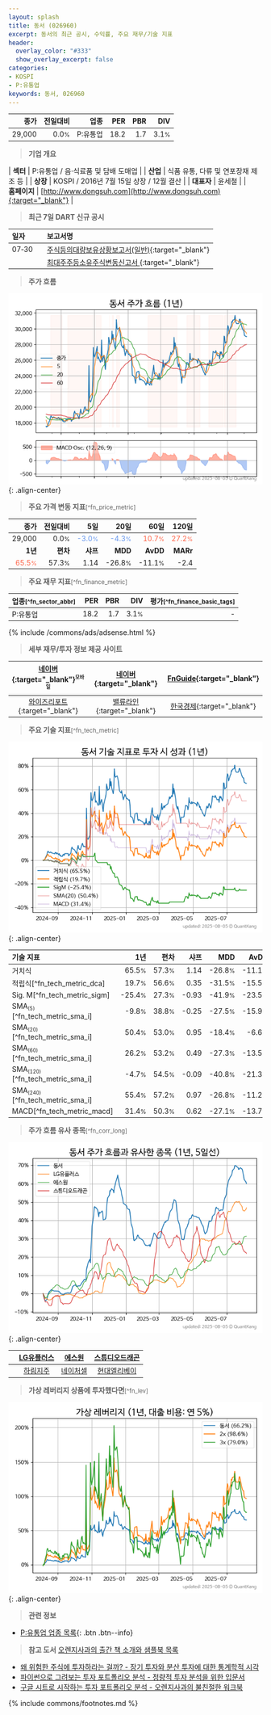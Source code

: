 ```yaml
---
layout: splash
title: 동서 (026960)
excerpt: 동서의 최근 공시, 수익률, 주요 재무/기술 지표
header:
  overlay_color: "#333"
  show_overlay_excerpt: false
categories:
- KOSPI
- P:유통업
keywords: 동서, 026960
---
```


| **종가** | **전일대비** | **업종** | **PER** | **PBR** | **DIV** |
| -------: | -----------: | -------: | ------: | ------: | ------: |
| 29,000 | 0.0<small>%</small> | P:유통업 | 18.2 | 1.7 | 3.1<small>%</small> |

<!-- more -->


> **기업 개요**<a id="company"></a>

| <span style="white-space:nowrap;">**섹터**</span> | P:유통업 / 음·식료품 및 담배 도매업 |
| <span style="white-space:nowrap;">**산업**</span> | 식품 유통, 다류 및 연포장재 제조 등 |
| <span style="white-space:nowrap;">**상장**</span> | KOSPI / 2016년 7월 15일 상장 / 12월 결산 |
| <span style="white-space:nowrap;">**대표자**</span> | 윤세철 |
| <span style="white-space:nowrap;">**홈페이지**</span> | [http://www.dongsuh.com](http://www.dongsuh.com){:target="_blank"} |


> **최근 7일 DART 신규 공시**<a id="dart"></a>

| **일자** |      | **보고서명** |
| :------- | :--- | :----------- |
| 07&#x2011;30 | | [주식등의대량보유상황보고서(일반)](https://dart.fss.or.kr/dsaf001/main.do?rcpNo=20250730000384){:target="_blank"} |
|  | | [최대주주등소유주식변동신고서              ](https://dart.fss.or.kr/dsaf001/main.do?rcpNo=20250730800496){:target="_blank"} |


> **주가 흐름**<a id="price"></a>

![026960](/stock/images/026960.png){: .align-center}


> **주요 가격 변동 지표**<small>[^fn_price_metric]</small>

| **종가** | **전일대비** | **5일** | **20일** | **60일** | **120일** |
| -------: | -----------: | ------: | -------: | -------: | --------: |
| 29,000 | 0.0<small>%</small> | <span style="color: cornflowerblue">-3.0<small>%</small></span> | <span style="color: cornflowerblue">-4.3<small>%</small></span> | <span style="color: tomato">10.7<small>%</small></span> | <span style="color: tomato">27.2<small>%</small></span> |
| **1년** | **편차** | **샤프** | **MDD** | **AvDD** | **MARr** |
| <span style="color: tomato">65.5<small>%</small></span> | 57.3<small>%</small> | 1.14 | -26.8<small>%</small> | -11.1<small>%</small> | -2.4 |


> **주요 재무 지표**<small>[^fn_finance_metric]</small>

| **업종**<small>[^fn_sector_abbr]</small> | **PER** | **PBR** | **DIV** | **평가**<small>[^fn_finance_basic_tags]</small> |
| :--------------------------------------- | ------: | ------: | ------: | ----------------------------------------------: |
| P:유통업 | 18.2 | 1.7 | 3.1<small>%</small> | - |



{% include /commons/ads/adsense.html %}

> **세부 재무/투자 정보 제공 사이트**

| [네이버](https://m.stock.naver.com/domestic/stock/026960/finance/summary){:target="_blank"}<sup><small>모바일</small></sup> | [네이버](https://finance.naver.com/item/coinfo.naver?code=026960){:target="_blank"} | [FnGuide](https://comp.fnguide.com/SVO2/ASP/SVD_Invest.asp?gicode=A026960&MenuYn=Y){:target="_blank"} |
| :---: | :---: | :---: |
| [와이즈리포트](https://comp.wisereport.co.kr/company/c1040001.aspx?cmp_cd=026960){:target="_blank"} | [밸류라인](https://www.valueline.co.kr/finance/summary/026960){:target="_blank"} | [한국경제](https://markets.hankyung.com/stock/026960/financial-summary){:target="_blank"} |


> **주요 기술 지표**<small>[^fn_tech_metric]</small>


![026960](/stock/images/026960_tech.png){: .align-center}

| **기술 지표** | **1년** | **편차** | **샤프** | **MDD** | **AvDD** |
| :------------ | ------: | -----------: | -------: | ------: | -------: |
| 거치식 | 65.5<small>%</small> | 57.3<small>%</small> | 1.14 | -26.8<small>%</small> | -11.1<small>%</small> |
| 적립식[^fn_tech_metric_dca] | 19.7<small>%</small> | 56.6<small>%</small> | 0.35 | -31.5<small>%</small> | -15.5<small>%</small> |
| Sig. M[^fn_tech_metric_sigm] | -25.4<small>%</small> | 27.3<small>%</small> | -0.93 | -41.9<small>%</small> | -23.5<small>%</small> |
| SMA<small><sub>(5)</sub></small>[^fn_tech_metric_sma_i] | -9.8<small>%</small> | 38.8<small>%</small> | -0.25 | -27.5<small>%</small> | -15.9<small>%</small> |
| SMA<small><sub>(20)</sub></small>[^fn_tech_metric_sma_i] | 50.4<small>%</small> | 53.0<small>%</small> | 0.95 | -18.4<small>%</small> | -6.6<small>%</small> |
| SMA<small><sub>(60)</sub></small>[^fn_tech_metric_sma_i] | 26.2<small>%</small> | 53.2<small>%</small> | 0.49 | -27.3<small>%</small> | -13.5<small>%</small> |
| SMA<small><sub>(120)</sub></small>[^fn_tech_metric_sma_i] | -4.7<small>%</small> | 54.5<small>%</small> | -0.09 | -40.8<small>%</small> | -21.3<small>%</small> |
| SMA<small><sub>(240)</sub></small>[^fn_tech_metric_sma_i] | 55.4<small>%</small> | 57.2<small>%</small> | 0.97 | -26.8<small>%</small> | -11.2<small>%</small> |
| MACD[^fn_tech_metric_macd] | 31.4<small>%</small> | 50.3<small>%</small> | 0.62 | -27.1<small>%</small> | -13.7<small>%</small> |


> **주가 흐름 유사 종목**<a id="corr"></a><small>[^fn_corr_long]</small>

![026960](/stock/images/026960_corr.png){: .align-center}

|       | [LG유플러스](/032640/) | [에스원](/012750/) | [스튜디오드래곤](/253450/) |
| :---: | :------------------------------------: | :------------------------------------: | :------------------------------------: |
|       | [하림지주](/003380/) | [네이처셀](/007390/) | [현대엘리베이](/017800/) |


> **가상 레버리지 상품에 투자했다면**<a id="2x"></a><small>[^fn_lev]</small>

![026960](/stock/images/026960_2x.png){: .align-center}


> **관련 정보**

- [P:유통업 업종 목록](/stats/sector/kospi_업종_유통업_종목/){: .btn .btn--info}

> **참고 도서** [오렌지사과의 출간 책 소개와 샘플북 목록](https://kongdori.tistory.com/691)

- [왜 위험한 주식에 투자하라는 걸까? - 장기 투자와 분산 투자에 대한 통계학적 시각](https://kongdori.tistory.com/421)
- [파이썬으로 그려보는 투자 포트폴리오 분석  - 정량적 투자 분석을 위한 입문서](https://kongdori.tistory.com/643)
- [구글 시트로 시작하는 투자 포트폴리오 분석 - 오렌지사과의 불친절한 워크북](https://kongdori.tistory.com/449)


{% include commons/footnotes.md %}